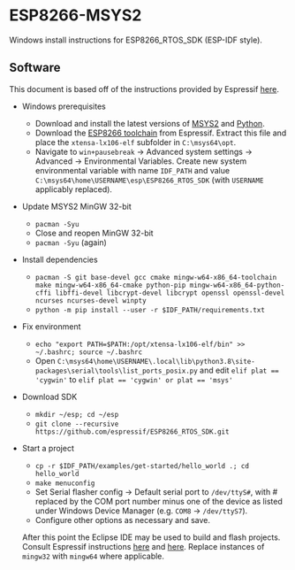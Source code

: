 # ESP8266-MSYS2

Windows install instructions for ESP8266_RTOS_SDK (ESP-IDF style).

## Software

This document is based off of the instructions provided by Espressif [here](https://docs.espressif.com/projects/esp8266-rtos-sdk/en/latest/get-started/).

- Windows prerequisites
  - Download and install the latest versions of [MSYS2](https://www.msys2.org/) and [Python](https://www.python.org/downloads/windows/).
  - Download the [ESP8266 toolchain](https://dl.espressif.com/dl/xtensa-lx106-elf-win32-1.22.0-100-ge567ec7-5.2.0.zip) from Espressif. Extract this file and place the `xtensa-lx106-elf` subfolder in `C:\msys64\opt`.
  - Navigate to `win+pausebreak` -> Advanced system settings -> Advanced -> Environmental Variables. Create new system environmental variable with name `IDF_PATH` and value `C:\msys64\home\USERNAME\esp\ESP8266_RTOS_SDK` (with `USERNAME` applicably replaced).
- Update MSYS2 MinGW 32-bit
  - `pacman -Syu`
  - Close and reopen MinGW 32-bit
  - `pacman -Syu` (again)
- Install dependencies
  - `pacman -S git base-devel gcc cmake mingw-w64-x86_64-toolchain make mingw-w64-x86_64-cmake python-pip mingw-w64-x86_64-python-cffi libffi-devel libcrypt-devel libcrypt openssl openssl-devel ncurses ncurses-devel winpty`
  - `python -m pip install --user -r $IDF_PATH/requirements.txt`
- Fix environment
  - `echo "export PATH=$PATH:/opt/xtensa-lx106-elf/bin" >> ~/.bashrc; source ~/.bashrc`
  - Open `C:\msys64\home\USERNAME\.local\lib\python3.8\site-packages\serial\tools\list_ports_posix.py` and edit `elif plat == 'cygwin'` to `elif plat == 'cygwin' or plat == 'msys'`
- Download SDK
  - `mkdir ~/esp; cd ~/esp`
  - `git clone --recursive https://github.com/espressif/ESP8266_RTOS_SDK.git`
- Start a project
  - `cp -r $IDF_PATH/examples/get-started/hello_world .; cd hello_world`
  - `make menuconfig`
  - Set Serial flasher config -> Default serial port to `/dev/ttyS#`, with # replaced by the COM port number minus one of the device as listed under Windows Device Manager (e.g. `COM8` -> `/dev/ttyS7`).
  - Configure other options as necessary and save.

  After this point the Eclipse IDE may be used to build and flash projects. Consult Espressif instructions [here](https://docs.espressif.com/projects/esp8266-rtos-sdk/en/latest/get-started/eclipse-setup.html#) and [here](https://docs.espressif.com/projects/esp8266-rtos-sdk/en/latest/get-started/eclipse-setup-windows.html). Replace instances of `mingw32` with `mingw64` where applicable.
